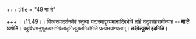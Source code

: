 +++
title = "49 मा ते"

+++
।।11.49।। विश्वरूपदर्शनमेवं स्तुत्वा यद्यस्माद्दृश्यमानाद्बिभेषि तर्हि
तदुपसंहरामीत्याह -- **मा ते व्यथेति।**
बहुविधमनुभूतत्वमभिप्रेत्येदृगित्युक्तमिदमिति प्रत्यक्षयोग्यत्वम्।
**तदेवेत्युक्तं इदमिति।**
